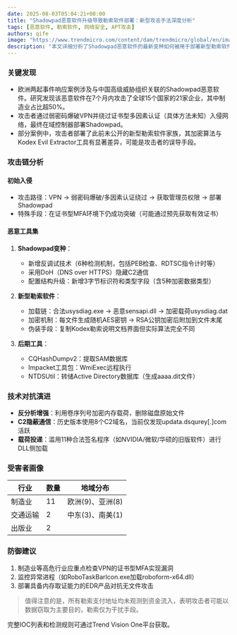 ```yaml
---
date: 2025-08-03T05:04:21+08:00
title: "Shadowpad恶意软件升级导致勒索软件部署：新型攻击手法深度分析"
tags: [恶意软件, 勒索软件, 网络安全, APT攻击]
authors: qife
image: "https://www.trendmicro.com/content/dam/trendmicro/global/en/images/photography/technology/abstract-security-background.jpg"
description: "本文详细分析了Shadowpad恶意软件的最新变种如何被用于部署新型勒索软件，攻击者通过弱密码爆破和绕过多因素认证入侵网络，影响全球21家企业，涉及制造业等关键行业。"
---
```


### 关键发现

- 欧洲两起事件响应案例涉及与中国高级威胁组织关联的Shadowpad恶意软件。研究发现该恶意软件在7个月内攻击了全球15个国家的21家企业，其中制造业占比超50%。
- 攻击者通过弱密码爆破VPN并绕过证书型多因素认证（具体方法未知）入侵网络，最终在域控制器部署Shadowpad。
- 部分案例中，攻击者部署了此前未公开的新型勒索软件家族，其加密算法与Kodex Evil Extractor工具有显著差异，可能是攻击者的误导手段。

### 攻击链分析

#### 初始入侵
- 攻击路径：VPN → 弱密码爆破/多因素认证绕过 → 获取管理员权限 → 部署Shadowpad
- 特殊手段：在证书型MFA环境下仍成功突破（可能通过预先获取有效证书）

#### 恶意工具集
1. **Shadowpad变种**：
   - 新增反调试技术（6种检测机制，包括PEB检查、RDTSC指令计时等）
   - 采用DoH（DNS over HTTPS）隐藏C2通信
   - 配置结构升级：新增3字节标识符和类型字段（含5种加密数据类型）

2. **新型勒索软件**：
   - 加载链：合法usysdiag.exe → 恶意sensapi.dll → 加密载荷usysdiag.dat
   - 加密机制：每文件生成随机AES密钥 → RSA公钥加密后附加到文件末尾
   - 伪装手段：复制Kodex勒索说明文档界面但实际算法完全不同

3. **后期工具**：
   - CQHashDumpv2：提取SAM数据库
   - Impacket工具包：WmiExec远程执行
   - NTDSUtil：转储Active Directory数据库（生成aaaa.dit文件）

### 技术对抗演进
- **反分析增强**：利用卷序列号加密内存载荷，删除磁盘原始文件
- **C2隐蔽通信**：历史版本使用8个C2域名，当前仅发现updata.dsqurey[.]com活跃
- **载荷投递**：滥用11种合法签名程序（如NVIDIA/微软/华硕的旧版软件）进行DLL侧加载

### 受害者画像
| 行业        | 数量 | 地域分布              |
|-------------|------|-----------------------|
| 制造业      | 11   | 欧洲(9)、亚洲(8)      |
| 交通运输    | 2    | 中东(3)、南美(1)      |
| 出版业      | 2    |                       |

### 防御建议
1. 制造业等高危行业应重点检查VPN的证书型MFA实现漏洞
2. 监控异常进程（如RoboTaskBarIcon.exe加载roboform-x64.dll）
3. 部署具备内存取证能力的EDR产品对抗无文件攻击

> 值得注意的是，所有勒索支付地址均未观测到资金流入，表明攻击者可能以数据窃取为主要目的，勒索仅为干扰手段。

完整IOC列表和检测规则可通过Trend Vision One平台获取。